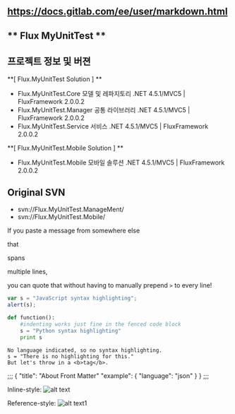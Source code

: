 
## https://docs.gitlab.com/ee/user/markdown.html

## ** Flux MyUnitTest **

## 프로젝트 정보 및 버젼

**[ Flux.MyUnitTest Solution ]	**
* Flux.MyUnitTest.Core		모델 및 레파지토리	.NET 4.5.1/MVC5	| FluxFramework 2.0.0.2
* Flux.MyUnitTest.Manager	공통 라이브러리		.NET 4.5.1/MVC5	| FluxFramework 2.0.0.2
* Flux.MyUnitTest.Service	서비스				.NET 4.5.1/MVC5	| FluxFramework 2.0.0.2

**[ Flux.MyUnitTest.Mobile Solution ]	**	
* Flux.MyUnitTest.Mobile	모바일 솔루션		.NET 4.5.1/MVC5	| FluxFramework 2.0.0.2

## Original SVN
* svn://Flux.MyUnitTest.ManageMent/ 
* svn://Flux.MyUnitTest.Mobile/ 


>>>
If you paste a message from somewhere else

that

spans

multiple lines,

you can quote that without having to manually prepend `>` to every line!
>>>

```javascript
var s = "JavaScript syntax highlighting";
alert(s);
```

```python
def function():
    #indenting works just fine in the fenced code block
    s = "Python syntax highlighting"
    print s
```

```
No language indicated, so no syntax highlighting.
s = "There is no highlighting for this."
But let's throw in a <b>tag</b>.
```

;;;
{
  "title": "About Front Matter"
  "example": {
    "language": "json"
  }
}
;;;

Inline-style:
![alt text](img/markdown_logo.png)

Reference-style:
![alt text1][logo]

[logo]: https://docs.gitlab.com/ee/user/img/markdown_logo.png